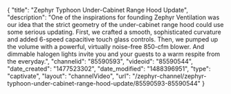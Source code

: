{
    "title": "Zephyr Typhoon Under-Cabinet Range Hood Update",
    "description": "One of the inspirations for founding Zephyr Ventilation was our idea that the strict geometry of the under-cabinet range hood could use some serious updating. First, we crafted a smooth, sophisticated curvature and added 6-speed capacitive touch glass controls. Then, we pumped up the volume with a powerful, virtually noise-free 850-cfm blower. And dimmable halogen lights invite you and your guests to a warm respite from the everyday.",
    "channelid": "85590593",
    "videoid": "85590544",
    "date_created": "1477523302",
    "date_modified": "1488396951",
    "type": "captivate",
    "layout": "channelVideo",
    "url": "\/zephyr-channel\/zephyr-typhoon-under-cabinet-range-hood-update\/85590593-85590544"
}